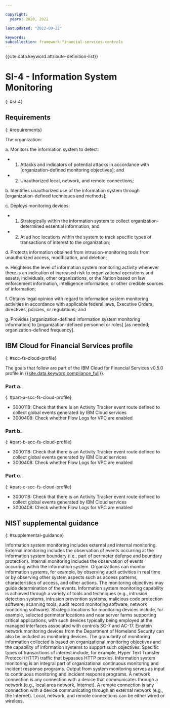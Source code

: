 ```yaml
---

copyright:
  years: 2020, 2022

lastupdated: "2022-09-22"

keywords: 
subcollection: framework-financial-services-controls
---
```


{{site.data.keyword.attribute-definition-list}}

# SI-4 - Information System Monitoring
{: #si-4}

## Requirements
{: #requirements}

The organization:

a. Monitors the information system to detect:

- 1. Attacks and indicators of potential attacks in accordance with [organization-defined monitoring objectives]; and
- 2. Unauthorized local, network, and remote connections;

b. Identifies unauthorized use of the information system through [organization-defined techniques and methods];

c. Deploys monitoring devices:

- 1. Strategically within the information system to collect organization-determined essential information; and
- 2. At ad hoc locations within the system to track specific types of transactions of interest to the organization;

d. Protects information obtained from intrusion-monitoring tools from unauthorized access, modification, and deletion;

e. Heightens the level of information system monitoring activity whenever there is an indication of increased risk to organizational operations and assets, individuals, other organizations, or the Nation based on law enforcement information, intelligence information, or other credible sources of information;

f. Obtains legal opinion with regard to information system monitoring activities in accordance with applicable federal laws, Executive Orders, directives, policies, or regulations; and

g. Provides [organization-defined information system monitoring information] to [organization-defined personnel or roles] [as needed; organization-defined frequency].

## IBM Cloud for Financial Services profile
{: #scc-fs-cloud-profile}

The goals that follow are part of the IBM Cloud for Financial Services v0.5.0 profile in [{{site.data.keyword.compliance_full}}](/docs/security-compliance?topic=security-compliance-getting-started).

### Part a.
{: #part-a-scc-fs-cloud-profile}

- 3000118: Check that there is an Activity Tracker event route defined to collect global events generated by IBM Cloud services
- 3000408: Check whether Flow Logs for VPC are enabled

### Part b.
{: #part-b-scc-fs-cloud-profile}

- 3000118: Check that there is an Activity Tracker event route defined to collect global events generated by IBM Cloud services
- 3000408: Check whether Flow Logs for VPC are enabled

### Part c.
{: #part-c-scc-fs-cloud-profile}

- 3000118: Check that there is an Activity Tracker event route defined to collect global events generated by IBM Cloud services
- 3000408: Check whether Flow Logs for VPC are enabled

## NIST supplemental guidance
{: #supplemental-guidance}

Information system monitoring includes external and internal monitoring. External monitoring includes the observation of events occurring at the information system boundary (i.e., part of perimeter defense and boundary protection). Internal monitoring includes the observation of events occurring within the information system. Organizations can monitor information systems, for example, by observing audit activities in real time or by observing other system aspects such as access patterns, characteristics of access, and other actions. The monitoring objectives may guide determination of the events. Information system monitoring capability is achieved through a variety of tools and techniques (e.g., intrusion detection systems, intrusion prevention systems, malicious code protection software, scanning tools, audit record monitoring software, network monitoring software). Strategic locations for monitoring devices include, for example, selected perimeter locations and near server farms supporting critical applications, with such devices typically being employed at the managed interfaces associated with controls SC-7 and AC-17. Einstein network monitoring devices from the Department of Homeland Security can also be included as monitoring devices. The granularity of monitoring information collected is based on organizational monitoring objectives and the capability of information systems to support such objectives. Specific types of transactions of interest include, for example, Hyper Text Transfer Protocol (HTTP) traffic that bypasses HTTP proxies. Information system monitoring is an integral part of organizational continuous monitoring and incident response programs. Output from system monitoring serves as input to continuous monitoring and incident response programs. A network connection is any connection with a device that communicates through a network (e.g., local area network, Internet). A remote connection is any connection with a device communicating through an external network (e.g., the Internet). Local, network, and remote connections can be either wired or wireless.

